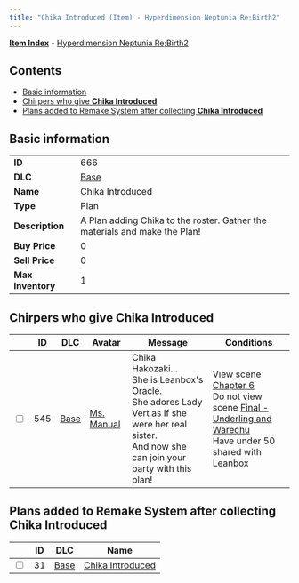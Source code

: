 ```yaml
---
title: "Chika Introduced (Item) - Hyperdimension Neptunia Re;Birth2"
---
```


[**Item Index**](/neptunia/rb2/item/index.html) - [Hyperdimension Neptunia Re;Birth2](/neptunia/rb2)

## Contents

- [Basic information](#basic-information)
- [Chirpers who give **Chika Introduced**](#chirpers-who-give-chika-introduced)
- [Plans added to Remake System after collecting **Chika Introduced**](#plans-added-to-remake-system-after-collecting-chika-introduced)

## Basic information

|   |   |
| -- | -- |
| **ID** | 666 |
| **DLC** | [Base](/neptunia/rb2/dlc/0-base.html) |
| **Name** | Chika Introduced |
| **Type** | Plan |
| **Description** | A Plan adding Chika to the roster. Gather the materials and make the Plan! |
| **Buy Price** | 0 |
| **Sell Price** | 0 |
| **Max inventory** | 1 |

## Chirpers who give **Chika Introduced**

|    | ID | DLC | Avatar | Message | Conditions |
| -- | -- | --- | ------ | ------- | ---------- |
| <input type="checkbox" id="rb2-chirper-event-0-545" class="trackbox" /> | 545 | [Base](/neptunia/rb2/dlc/0-base.html) | [Ms. Manual](/neptunia/rb2/avatar/0-103-ms-manual.html) | Chika Hakozaki...<br />She is Leanbox's Oracle.<br />She adores Lady Vert as if she were her real sister.<br />And now she can join your party with this plan! | View scene [Chapter 6](/neptunia/rb2/scene/0-401-chapter-6.html)<br />Do not view scene [Final - Underling and Warechu](/neptunia/rb2/scene/0-468-final-underling-and-warechu.html)<br />Have under 50 shared with Leanbox |

## Plans added to Remake System after collecting **Chika Introduced**

|    | ID | DLC | Name |
| -- | -- | --- | ---- |
| <input type="checkbox" id="rb2-remake-0-31" class="trackbox" /> | 31 | [Base](/neptunia/rb2/dlc/0-base.html) | [Chika Introduced](/neptunia/rb2/remake/0-31-chika-introduced.html) |